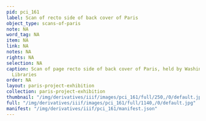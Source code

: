 ```yaml
---
pid: pci_161
label: Scan of recto side of back cover of Paris
object_type: scans-of-paris
note: NA
word_tag: NA
item: NA
link: NA
notes: NA
rights: NA
selection: NA
caption: Scan of page recto side of back cover of Paris, held by Washington University
  Libraries
order: NA
layout: paris-project-exhibition
collection: paris-project-exhibition
thumbnail: "/img/derivatives/iiif/images/pci_161/full/250,/0/default.jpg"
full: "/img/derivatives/iiif/images/pci_161/full/1140,/0/default.jpg"
manifest: "/img/derivatives/iiif/pci_161/manifest.json"
---
```

